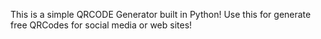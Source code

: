 This is a simple QRCODE Generator built in Python! Use this for generate free QRCodes for social media or web sites!
